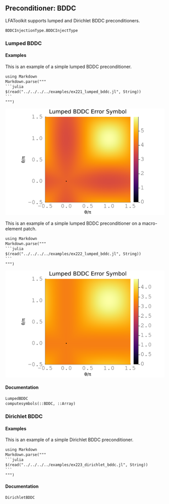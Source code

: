 ## Preconditioner: BDDC

LFAToolkit supports lumped and Dirichlet BDDC preconditioners.

```@docs
BDDCInjectionType.BDDCInjectType
```

### Lumped BDDC

#### Examples

This is an example of a simple lumped BDDC preconditioner.

````@eval
using Markdown
Markdown.parse("""
```julia
$(read("../../../../examples/ex221_lumped_bddc.jl", String))
```
""")
````
![](../../img/221_lumped_bddc_spectral_radius_4_2d.png)

This is an example of a simple lumped BDDC preconditioner on a macro-element patch.

````@eval
using Markdown
Markdown.parse("""
```julia
$(read("../../../../examples/ex222_lumped_bddc.jl", String))
```
""")
````
![](../../img/222_lumped_bddc_spectral_radius_4_elem_2d.png)

#### Documentation

```@docs
LumpedBDDC
computesymbols(::BDDC, ::Array)
```

### Dirichlet BDDC

#### Examples

This is an example of a simple Dirichlet BDDC preconditioner.

````@eval
using Markdown
Markdown.parse("""
```julia
$(read("../../../../examples/ex223_dirichlet_bddc.jl", String))
```
""")
````

#### Documentation

```@docs
DirichletBDDC
```
